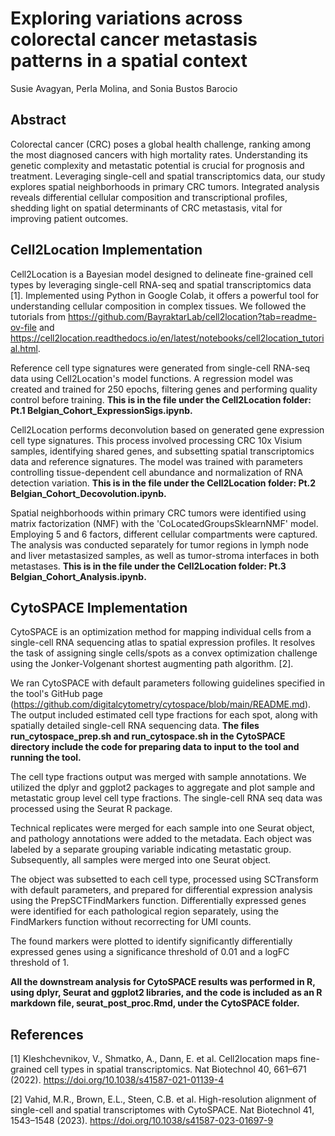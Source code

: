 # Exploring variations across colorectal cancer metastasis patterns in a spatial context
Susie Avagyan, Perla Molina, and Sonia Bustos Barocio

## Abstract
Colorectal cancer (CRC) poses a global health challenge, ranking among the most diagnosed cancers with high mortality rates. Understanding its genetic complexity and metastatic potential is crucial for prognosis and treatment. Leveraging single-cell and spatial transcriptomics data, our study explores spatial neighborhoods in primary CRC tumors. Integrated analysis reveals differential cellular composition and transcriptional profiles, shedding light on spatial determinants of CRC metastasis, vital for improving patient outcomes.

## Cell2Location Implementation
Cell2Location is a Bayesian model designed to delineate fine-grained cell types by leveraging single-cell RNA-seq and spatial transcriptomics data [1]. Implemented using Python in Google Colab, it offers a powerful tool for understanding cellular composition in complex tissues. We followed the tutorials from https://github.com/BayraktarLab/cell2location?tab=readme-ov-file and https://cell2location.readthedocs.io/en/latest/notebooks/cell2location_tutorial.html.

Reference cell type signatures were generated from single-cell RNA-seq data using Cell2Location's model functions. A regression model was created and trained for 250 epochs, filtering genes and performing quality control before training. **This is in the file under the Cell2Location folder: Pt.1 Belgian_Cohort_ExpressionSigs.ipynb.**

Cell2Location performs deconvolution based on generated gene expression cell type signatures. This process involved processing CRC 10x Visium samples, identifying shared genes, and subsetting spatial transcriptomics data and reference signatures. The model was trained with parameters controlling tissue-dependent cell abundance and normalization of RNA detection variation. **This is in the file under the Cell2Location folder: Pt.2 Belgian_Cohort_Decovolution.ipynb.**

Spatial neighborhoods within primary CRC tumors were identified using matrix factorization (NMF) with the 'CoLocatedGroupsSklearnNMF' model. Employing 5 and 6 factors, different cellular compartments were captured. The analysis was conducted separately for tumor regions in lymph node and liver metastasized samples, as well as tumor-stroma interfaces in both metastases. **This is in the file under the Cell2Location folder: Pt.3 Belgian_Cohort_Analysis.ipynb.**

## CytoSPACE Implementation
CytoSPACE is an optimization method for mapping individual cells from a single-cell RNA sequencing atlas to spatial expression profiles. It resolves the task of assigning single cells/spots as a convex optimization challenge using the Jonker-Volgenant shortest augmenting path algorithm. [2]. 

We ran CytoSPACE with default parameters following guidelines specified in the tool's GitHub page (https://github.com/digitalcytometry/cytospace/blob/main/README.md). The output included estimated cell type fractions for each spot, along with spatially detailed single-cell RNA sequencing data. **The files run_cytospace_prep.sh and run_cytospace.sh in the CytoSPACE directory include the code for preparing data to input to the tool and running the tool.**

The cell type fractions output was merged with sample annotations. We utilized the dplyr and ggplot2 packages to aggregate and plot sample and metastatic group level cell type fractions. The single-cell RNA seq data was processed using the Seurat R package.

Technical replicates were merged for each sample into one Seurat object, and pathology annotations were added to the metadata. Each object was labeled by a separate grouping variable indicating metastatic group. Subsequently, all samples were merged into one Seurat object.

The object was subsetted to each cell type, processed using SCTransform with default parameters, and prepared for differential expression analysis using the PrepSCTFindMarkers function. Differentially expressed genes were identified for each pathological region separately, using the FindMarkers function without recorrecting for UMI counts.

The found markers were plotted to identify significantly differentially expressed genes using a significance threshold of 0.01 and a logFC threshold of 1. 

**All the downstream analysis for CytoSPACE results was performed in R, using dplyr, Seurat and ggplot2 libraries, and the code is included as an R markdown file, seurat_post_proc.Rmd, under the CytoSPACE folder.**

## References
[1] Kleshchevnikov, V., Shmatko, A., Dann, E. et al. Cell2location maps fine-grained cell types in spatial transcriptomics. Nat Biotechnol 40, 661–671 (2022). https://doi.org/10.1038/s41587-021-01139-4

[2] Vahid, M.R., Brown, E.L., Steen, C.B. et al. High-resolution alignment of single-cell and spatial transcriptomes with CytoSPACE. Nat Biotechnol 41, 1543–1548 (2023). https://doi.org/10.1038/s41587-023-01697-9
